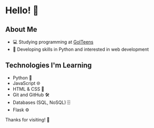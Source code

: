 # Hello! 👋

## About Me

- 💻 Studying programming at [GoITeens](https://goiteens.ua/)
- 🚀 Developing skills in Python and interested in web development

## Technologies I'm Learning

- Python 🐍
- JavaScript 🌐
- HTML & CSS 🎨
- Git and GitHub 🛠
- Databases (SQL, NoSQL) 🗄
- Flask ⚙️

Thanks for visiting! 🚀
